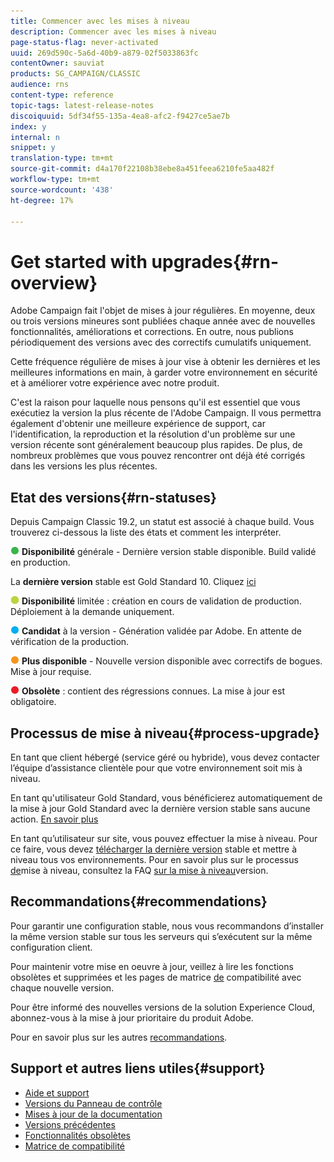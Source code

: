 ```yaml
---
title: Commencer avec les mises à niveau
description: Commencer avec les mises à niveau
page-status-flag: never-activated
uuid: 269d590c-5a6d-40b9-a879-02f5033863fc
contentOwner: sauviat
products: SG_CAMPAIGN/CLASSIC
audience: rns
content-type: reference
topic-tags: latest-release-notes
discoiquuid: 5df34f55-135a-4ea8-afc2-f9427ce5ae7b
index: y
internal: n
snippet: y
translation-type: tm+mt
source-git-commit: d4a170f22108b38ebe8a451feea6210fe5aa482f
workflow-type: tm+mt
source-wordcount: '438'
ht-degree: 17%

---
```



# Get started with upgrades{#rn-overview}

Adobe Campaign fait l&#39;objet de mises à jour régulières. En moyenne, deux ou trois versions mineures sont publiées chaque année avec de nouvelles fonctionnalités, améliorations et corrections. En outre, nous publions périodiquement des versions avec des correctifs cumulatifs uniquement.

Cette fréquence régulière de mises à jour vise à obtenir les dernières et les meilleures informations en main, à garder votre environnement en sécurité et à améliorer votre expérience avec notre produit.

C&#39;est la raison pour laquelle nous pensons qu&#39;il est essentiel que vous exécutiez la version la plus récente de l&#39;Adobe Campaign. Il vous permettra également d&#39;obtenir une meilleure expérience de support, car l&#39;identification, la reproduction et la résolution d&#39;un problème sur une version récente sont généralement beaucoup plus rapides. De plus, de nombreux problèmes que vous pouvez rencontrer ont déjà été corrigés dans les versions les plus récentes.

## Etat des versions{#rn-statuses}

Depuis Campaign Classic 19.2, un statut est associé à chaque build. Vous trouverez ci-dessous la liste des états et comment les interpréter.

![](assets/do-not-localize/green3.png) **Disponibilité** générale - Dernière version stable disponible. Build validé en production.

La **dernière version** stable est Gold Standard 10. Cliquez [ici](../../rn/using/gold-standard.md)

![](assets/do-not-localize/limited.png) **Disponibilité** limitée : création en cours de validation de production. Déploiement à la demande uniquement.

![](assets/do-not-localize/blue3.png) **Candidat** à la version - Génération validée par Adobe. En attente de vérification de la production.

![](assets/do-not-localize/orange3.png) **Plus disponible** - Nouvelle version disponible avec correctifs de bogues. Mise à jour requise.

![](assets/do-not-localize/red3.png) **Obsolète** : contient des régressions connues. La mise à jour est obligatoire.

## Processus de mise à niveau{#process-upgrade}

En tant que client hébergé (service géré ou hybride), vous devez contacter l’équipe d’assistance clientèle pour que votre environnement soit mis à niveau.

En tant qu&#39;utilisateur Gold Standard, vous bénéficierez automatiquement de la mise à jour Gold Standard avec la dernière version stable sans aucune action. [En savoir plus](https://helpx.adobe.com/fr/campaign/kb/gold-standard.html)

En tant qu’utilisateur sur site, vous pouvez effectuer la mise à niveau. Pour ce faire, vous devez [télécharger la dernière version](https://experience.adobe.com/#/downloads/content/software-distribution/en/campaign.html) stable et mettre à niveau tous vos environnements. Pour en savoir plus sur le processus [de](https://helpx.adobe.com/fr/campaign/kb/acc-build-upgrade.html)mise à niveau, consultez la FAQ [sur la mise à niveau](https://helpx.adobe.com/fr/campaign/kb/build-upgrade-faq.html)version.

## Recommandations{#recommendations}

Pour garantir une configuration stable, nous vous recommandons d’installer la même version stable sur tous les serveurs qui s’exécutent sur la même configuration client.

Pour maintenir votre mise en oeuvre à jour, veillez à lire les fonctions [](../../rn/using/deprecated-features.md) obsolètes et supprimées et les pages de matrice [de](../../rn/using/compatibility-matrix.md) compatibilité avec chaque nouvelle version.

Pour être informé des nouvelles versions de la solution Experience Cloud, abonnez-vous à la mise à jour [](https://www.adobe.com/subscription/priority-product-update.html)prioritaire du produit Adobe.

Pour en savoir plus sur les autres [recommandations](https://helpx.adobe.com/campaign/kb/acc-build-upgrade.html#Recommendations).

## Support et autres liens utiles{#support}

* [Aide et support](https://helpx.adobe.com/campaign/kb/ac-support.html#acc-support)
* [Versions du Panneau de contrôle](https://docs.adobe.com/content/help/fr-FR/control-panel/using/release-notes.html)
* [Mises à jour de la documentation](../../rn/using/documentation-updates.md)
* [Versions précédentes](../../rn/using/release--20-1.md)
* [Fonctionnalités obsolètes](../../rn/using/deprecated-features.md)
* [Matrice de compatibilité](../../rn/using/compatibility-matrix.md)

